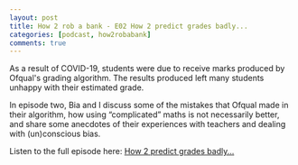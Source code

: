 ```yaml
---
layout: post
title: How 2 rob a bank - E02 How 2 predict grades badly...
categories: [podcast, how2robabank]
comments: true
---
```


As a result of COVID-19, students were due to receive marks produced by Ofqual's grading algorithm. The results produced left many students unhappy with their estimated grade.

<!--more-->

In episode two, Bia and I discuss some of the mistakes that Ofqual made in their algorithm, how using “complicated” maths is not necessarily better, and share some anecdotes of their experiences with teachers and dealing with (un)conscious bias.

Listen to the full episode here: [How 2 predict grades badly...](https://anchor.fm/how2robabank/episodes/How-2-predict-grades-badly-elc7i9)